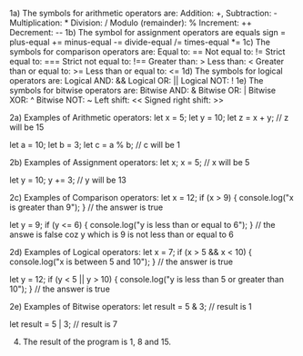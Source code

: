 1a) The symbols for arithmetic operators are:
Addition: +, 
Subtraction: -
Multiplication: *
Division: /
Modulo (remainder): %
Increment: ++
Decrement: --
1b) The symbol for assignment operators are 
equals sign =
plus-equal +=
minus-equal -=
divide-equal /=
times-equal *=
1c) The symbols for comparison operators are: 
Equal to: ==
Not equal to: !=
Strict equal to: ===
Strict not equal to: !==
Greater than: >
Less than: <
Greater than or equal to: >=
Less than or equal to: <=
1d) The symbols for logical operators are: 
Logical AND: &&
Logical OR: ||
Logical NOT: !
1e) The symbols for bitwise operators are: 
Bitwise AND: &
Bitwise OR: |
Bitwise XOR: ^
Bitwise NOT: ~
Left shift: <<
Signed right shift: >>

2a) Examples of Arithmetic operators: 
let x = 5;
let y = 10;
let z = x + y; // z will be 15

let a = 10;
let b = 3;
let c = a % b; // c will be 1

2b) Examples of Assignment operators:
let x;
x = 5; // x will be 5

let y = 10;
y += 3; // y will be 13

2c) Examples of Comparison operators:
let x = 12;
if (x > 9) {
  console.log("x is greater than 9");
} // the answer is true

let y = 9;
if (y <= 6) {
  console.log("y is less than or equal to 6");
} // the answe is false coz y which is 9 is not less than or equal to 6

2d) Examples of Logical operators:
let x = 7;
if (x > 5 && x < 10) {
  console.log("x is between 5 and 10");
}   // the answer is true 

let y = 12;
if (y < 5 || y > 10) {
  console.log("y is less than 5 or greater than 10");
}    // the answer is true 

2e) Examples of Bitwise operators:
let result = 5 & 3; // result is 1

let result = 5 | 3; // result is 7

4) The result of the program is 1, 8 and 15.